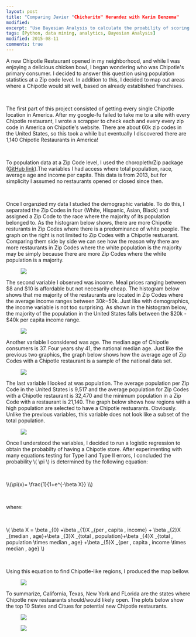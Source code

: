 ```yaml
---
layout: post
title: "Comparing Javier "Chicharito" Herandez with Karim Benzema"
modified:
excerpt: "Use Bayesian Analysis to calculate the proability of scoring when starting a game"
tags: [Python, data mining, analytics, Bayesian Analysis]
modified: 2015-08-11
comments: true
---
```


A new Chipotle Restaurant opened in my neighborhood, and while I was enjoying a delicious chicken bowl, I began wondering who was Chipotle's primary consumer. I decided to answer this question using population statistics at a Zip code level. In addition to this, I decided to map out areas where a Chipotle would sit well, based on already established franchises. 

<p><br></p>
The first part of this project consisted of getting every single Chipotle location in America. After my google-fu failed to take me to a site with every Chipotle restaurant, I wrote a scrapper to check each and every every zip code in America on Chipotle's website. There are about 60k zip codes in the United States, so this took a while but eventually I discovered there are 1,140 Chipotle Restaurants in America!

<p><br></p>
To population data at a Zip Code level, I used the choroplethrZip package (<a href="https://github.com/arilamstein/choroplethrZip">GitHub link</a>).The variables I had access where total population, race, average age and income per capita. This data is from 2013, but for simplicity I assumed no restaurants opened or closed since then. 
<p><br></p>


Once I organzied my data I studied the demographic variable. To do this, I separated the Zip Codes in four (White, Hispanic, Asian, Black) and assigned a Zip Code to the race where the majority of its population belonged to. As the histogram below shows, there are more Chipotle resturants in Zip Codes where there is a predominance of white people. The graph on the right is not limited to Zip Codes with a Chipotle restuarant. Comparing them side by side we can see how the reason why there are more restaurants in Zip Codes where the white population is the majority may be simply because there are more Zip Codes where the white population is a majority.

<figure>
	<a href="/images/Chipotle/ChipotleDemo.jpeg"><img src="/images/Chipotle/demographic.jpeg"></a>
	<figcaption></figcaption>
</figure>

The second variable I observed was income. Meal prices ranging between $8 and $10 is affordable but not necesarily cheap. The histogram below shows that me majority of the restaurants are located in Zip Codes where the average income ranges between $30k-$50k.  Just like with demographics, the income variable is not too surprising. As shown in the histogram below, the majority of the population in the United States falls between the $20k - $40k per capita income range.  

<figure>
	<a href="/images/Chipotle/America_income.jpeg"><img src="/images/Chipotle/Per_capita_income.jpeg"></a>
	<figcaption></figcaption>
</figure>

Another variable I considered was age. The median age of Chipotle consumers is 37. Four years shy 41, the national median age. Just like the previous two graphics, the graph below shows how the average age of Zip Codes with a Chipotle restaurant is a sample of the national data set. 

<figure>
	<a href="/images/Chipotle/Age_histogram.jpeg"><img src="/images/Chipotle/Age_histogram.jpeg"></a>
	<figcaption></figcaption>
</figure>

The last variable I looked at was population. The average population per Zip Code in the United States is 9,517 and the average population for Zip Codes with a Chipotle restaurant is 32,470 and the minimum population in a Zip Code with a restaurant is 21,140. The graph below shows how regions with a high population are selected to have a Chipotle restuarants. Obviously. Unlike the previous variables, this variable does not look like a subset of the total population.

<figure>
	<a href="/images/Chipotle/Population.jpeg"><img src="/images/Chipotle/Population.jpeg"></a>
	<figcaption></figcaption>
</figure>


Once I understood the variables, I decided to run a logistic regression to obtain the probabilty of having a Chipotle store. After experimenting with many equations testing for Type I and Type II errors, I concluded the probability \\( \pi \\) is determined by the following equation:
<p><br></p>
\\(\pi(x)= \frac{1}{1+e^{-\beta X}} \\)
<p><br></p>

where:

<p><br></p>

\\( \beta X = \beta _{0} +\beta _{1}X _{per \, capita \, income} + \beta _{2}X _{median \, age}+\beta _{3}X _{total \, population}+\beta _{4}X _{total \, population \times median \, age} +\beta _{5}X _{per \, capita \, income \times median \, age}  \\)

<p><br></p>


Using this equation to find Chipotle-like regions, I produced the map bellow.

<figure>
     <img src="/images/Chipotle/ChipotlePlot.jpeg">
    <figcaption></figcaption>
</figure>



To summarize, California, Texas, New York and FLorida are the states where Chipotle new restuarants should/would likely open. The plots below show the top 10 States and Citues for potential new Chipotle restaurants. 

<figure>
     <img src="/images/Chipotle/topStates.jpeg">
    <figcaption></figcaption>
</figure>

<figure>
     <img src="/images/Chipotle/topCities.jpeg">
    <figcaption></figcaption>
</figure>



